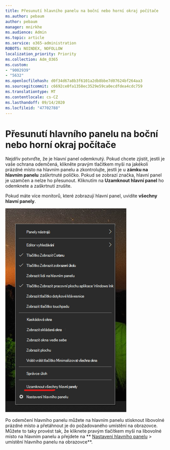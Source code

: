 ```yaml
---
title: Přesunutí hlavního panelu na boční nebo horní okraj počítače
ms.author: pebaum
author: pebaum
manager: mnirkhe
ms.audience: Admin
ms.topic: article
ms.service: o365-administration
ROBOTS: NOINDEX, NOFOLLOW
localization_priority: Priority
ms.collection: Adm_O365
ms.custom:
- "9002939"
- "5632"
ms.openlocfilehash: d0f34d67a8b3f6101a2db8bbe7d07624bf264aa3
ms.sourcegitcommit: c6692ce0fa1358ec3529e59ca0ecdfdea4cdc759
ms.translationtype: MT
ms.contentlocale: cs-CZ
ms.lasthandoff: 09/14/2020
ms.locfileid: "47702788"
---
```

# <a name="move-the-taskbar-to-either-side-or-the-top-of-your-desktop"></a>Přesunutí hlavního panelu na boční nebo horní okraj počítače

Nejdřív potvrďte, že je hlavní panel odemknutý. Pokud chcete zjistit, jestli je vaše ochrana odemčená, klikněte pravým tlačítkem myši na jakékoli prázdné místo na hlavním panelu a zkontrolujte, jestli je u **zámku na hlavním panelu** zaškrtnuté políčko. Pokud se zobrazí značka, hlavní panel je uzamčen a nelze ho přesunout. Kliknutím na **Uzamknout hlavní panel** ho odemknete a zaškrtnutí zrušíte.

Pokud máte více monitorů, které zobrazují hlavní panel, uvidíte **všechny hlavní panely**.

![Uzamknout všechny hlavní panely](media/lock-all-taskbars.png)

Po odemčení hlavního panelu můžete na hlavním panelu stisknout libovolné prázdné místo a přetáhnout je do požadovaného umístění na obrazovce. Můžete to taky provést tak, že kliknete pravým tlačítkem myši na libovolné místo na hlavním panelu a přejdete na ** [Nastavení hlavního panelu](ms-settings:taskbar?activationSource=GetHelp) > umístění hlavního panelu na obrazovce**.
